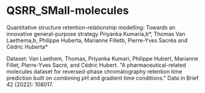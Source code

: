 # QSRR_SMall-molecules

Quantitative structure retention-relationship modelling: Towards an innovative general-purpose strategy
Priyanka Kumaria,b*, Thomas Van Laethema,b,  Philippe Huberta, Marianne Filletb, Pierre-Yves Sacréa and Cédric Huberta*

Dataset:
Van Laethem, Thomas, Priyanka Kumari, Philippe Hubert, Marianne Fillet, Pierre-Yves Sacré, and Cédric Hubert. "A pharmaceutical-related molecules dataset for reversed-phase chromatography retention time prediction built on combining pH and gradient time conditions." Data in Brief 42 (2022): 108017.
